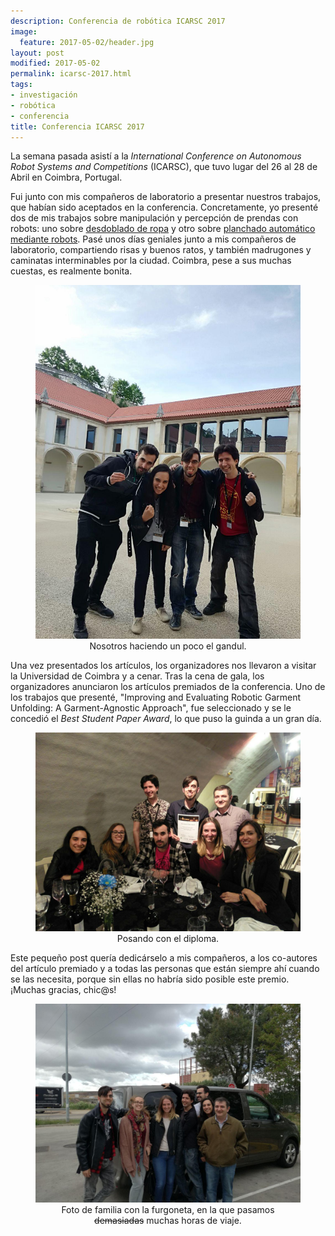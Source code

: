 ```yaml
---
description: Conferencia de robótica ICARSC 2017
image:
  feature: 2017-05-02/header.jpg
layout: post
modified: 2017-05-02
permalink: icarsc-2017.html
tags:
- investigación
- robótica
- conferencia
title: Conferencia ICARSC 2017
---
```


La semana pasada asistí a la *International Conference on Autonomous Robot Systems and Competitions* (ICARSC), que tuvo lugar del 26 al 28 de Abril en Coimbra, Portugal.

Fui junto con mis compañeros de laboratorio a presentar nuestros trabajos, que habían sido aceptados en la conferencia. Concretamente, yo presenté dos de mis trabajos sobre manipulación y percepción de prendas con robots: uno sobre [desdoblado de ropa](https://www.slideshare.net/DavidEstevez11/estevez2017icasrcunfoldingpresentation) y otro sobre [planchado automático mediante robots](https://www.slideshare.net/DavidEstevez11/estevez2017icasrcironingpresentation). Pasé unos días geniales junto a mis compañeros de laboratorio, compartiendo risas y buenos ratos, y también madrugones y caminatas interminables por la ciudad. Coimbra, pese a sus muchas cuestas, es realmente bonita.


<figure align="center">
	<img src="/img/blog/2017-05-02/icarsc-2017-01.jpg" alt="Nosotros haciendo un poco el gandul" width="450px">
	<figcaption>Nosotros haciendo un poco el gandul.</figcaption>
</figure>


Una vez presentados los artículos, los organizadores nos llevaron a visitar la Universidad de Coimbra y a cenar. Tras la cena de gala, los organizadores anunciaron los artículos premiados de la conferencia. Uno de los trabajos que presenté, "Improving and Evaluating Robotic Garment Unfolding: A Garment-Agnostic Approach", fue seleccionado y se le concedió el *Best Student Paper Award*, lo que puso la guinda a un gran día.
<figure align="center">
	<img src="/img/blog/2017-05-02/icarsc-2017-02.jpg" alt="Posando con el diploma" width="450px">
	<figcaption>Posando con el diploma.</figcaption>
</figure>


Este pequeño post quería dedicárselo a mis compañeros, a los co-autores del artículo premiado y a todas las personas que están siempre ahí cuando se las necesita, porque sin ellas no habría sido posible este premio. ¡Muchas gracias, chic@s!


<figure align="center">
	<img src="/img/blog/2017-05-02/icarsc-2017-03.jpg" alt="Foto de familia con la furgoneta, en la que pasamos bastantes horas de viaje." width="450px">
	<figcaption>Foto de familia con la furgoneta, en la que pasamos <strike>demasiadas</strike> muchas horas de viaje.</figcaption>
</figure>